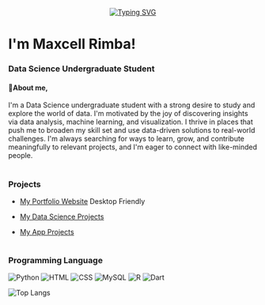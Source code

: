 <p align='center'>
<a href="https://git.io/typing-svg"><img src="https://readme-typing-svg.herokuapp.com?font=Tiny5&size=40&duration=3000&pause=1000&color=D9984E&center=true&vCenter=true&width=500&lines=Welcome+to+my+Github+page" alt="Typing SVG" /></a>
</p>

# I'm Maxcell Rimba!

### Data Science Undergraduate Student

#### :boy:About me,

I'm a Data Science undergraduate student with a strong desire to study and explore the world of data. I'm motivated by the joy of discovering insights via data analysis, machine learning, and visualization. I thrive in places that push me to broaden my skill set and use data-driven solutions to real-world challenges. I'm always searching for ways to learn, grow, and contribute meaningfully to relevant projects, and I'm eager to connect with like-minded people.

#

### Projects

- [My Portfolio Website](https://snrxcode.github.io/Portfolio-Webiste-V1.0) Desktop Friendly
 
- [My Data Science Projects](https://github.com/SNRxCode/MR-Data-Science-Projects)

- [My App Projects](https://github.com/SNRxCode/MyItinerary)

#

### Programming Language
![Python](https://img.shields.io/badge/python-4B8BBE?style=for-the-badge&logo=python&labelColor=black)
![HTML](https://img.shields.io/badge/html-E34C26?style=for-the-badge&logo=html5&labelColor=black)
![CSS](https://img.shields.io/badge/css-25A1E0?style=for-the-badge&logo=css3&logoColor=25A1E0&labelColor=black)
![MySQL](https://img.shields.io/badge/sql-00758F?style=for-the-badge&logo=mysql&logoColor=00758F&logoSize=auto&labelColor=black)
![R](https://img.shields.io/badge/r-%2325598a?style=for-the-badge&logo=r&logoColor=%2325598a&logoSize=auto&labelColor=black)
![Dart](https://img.shields.io/badge/Dart-%230175C2?style=for-the-badge&logo=Dart&logoColor=%230175C2&labelColor=%23000000)

![Top Langs](https://github-readme-stats.vercel.app/api/top-langs/?username=SNRxCode&theme=dark&layout=compact)
